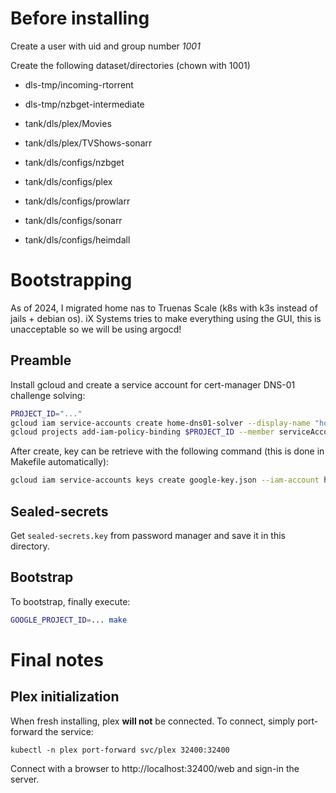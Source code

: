 # Before installing

Create a user with uid and group number _1001_

Create the following dataset/directories (chown with 1001)

- dls-tmp/incoming-rtorrent
- dls-tmp/nzbget-intermediate

- tank/dls/plex/Movies
- tank/dls/plex/TVShows-sonarr
- tank/dls/configs/nzbget
- tank/dls/configs/plex
- tank/dls/configs/prowlarr
- tank/dls/configs/sonarr
- tank/dls/configs/heimdall


# Bootstrapping

As of 2024, I migrated home nas to Truenas Scale (k8s with k3s instead of jails + debian os).
iX Systems tries to make everything using the GUI, this is unacceptable so we will be using argocd!

## Preamble

Install gcloud and create a service account for cert-manager DNS-01 challenge solving:

```sh
PROJECT_ID="..."
gcloud iam service-accounts create home-dns01-solver --display-name "home-dns01-solver"
gcloud projects add-iam-policy-binding $PROJECT_ID --member serviceAccount:home-dns01-solver@$PROJECT_ID.iam.gserviceaccount.com --role roles/dns.admin
```

After create, key can be retrieve with the following command (this is done in Makefile automatically):

```sh
gcloud iam service-accounts keys create google-key.json --iam-account home-dns01-solver@$PROJECT_ID.iam.gserviceaccount.com
```

## Sealed-secrets

Get `sealed-secrets.key` from password manager and save it in this directory.

## Bootstrap

To bootstrap, finally execute:

```sh
GOOGLE_PROJECT_ID=... make
```

# Final notes

## Plex initialization

When fresh installing, plex **will not** be connected. To connect, simply port-forward the service:

```
kubectl -n plex port-forward svc/plex 32400:32400
```

Connect with a browser to http://localhost:32400/web and sign-in the server.
